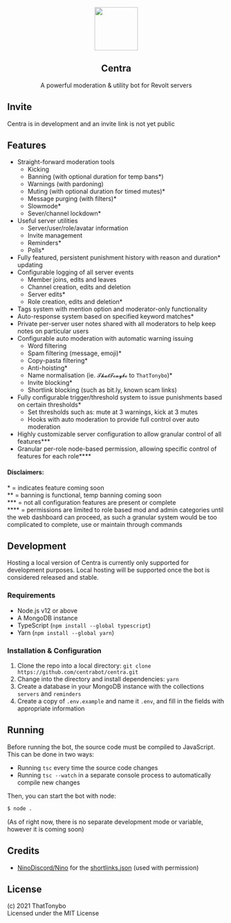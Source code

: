 <div align='center'>
    <img src='https://i.imgur.com/FJe0DmY.png' width='100'>
    <h2>Centra</h2>
    <p>A powerful moderation & utility bot for Revolt servers</p>
</div>

## Invite
Centra is in development and an invite link is not yet public

## Features
- Straight-forward moderation tools
    - Kicking
    - Banning (with optional duration for temp bans*)
    - Warnings (with pardoning)
    - Muting (with optional duration for timed mutes)*
    - Message purging (with filters)*
    - Slowmode*
    - Sever/channel lockdown*
- Useful server utilities
    - Server/user/role/avatar information
    - Invite management
    - Reminders*
    - Polls*
- Fully featured, persistent punishment history with reason and duration* updating
- Configurable logging of all server events
    - Member joins, edits and leaves
    - Channel creation, edits and deletion
    - Server edits*
    - Role creation, edits and deletion*
- Tags system with mention option and moderator-only functionality
- Auto-response system based on specified keyword matches*
- Private per-server user notes shared with all moderators to help keep notes on particular users
- Configurable auto moderation with automatic warning issuing
    - Word filtering
    - Spam filtering (message, emoji)*
    - Copy-pasta filtering*
    - Anti-hoisting*
    - Name normalisation (ie. `𝓣𝓱𝓪𝓽𝓣𝓸𝓷𝔂𝓫𝓸` to `ThatTonybo`)*
    - Invite blocking*
    - Shortlink blocking (such as bit.ly, known scam links)
- Fully configurable trigger/threshold system to issue punishments based on certain thresholds*
    - Set thresholds such as: mute at 3 warnings, kick at 3 mutes
    - Hooks with auto moderation to provide full control over auto moderation
- Highly customizable server configuration to allow granular control of all features***
- Granular per-role node-based permission, allowing specific control of features for each role****

#### Disclaimers:
\* = indicates feature coming soon  
\*\* = banning is functional, temp banning coming soon  
\*\*\* = not all configuration features are present or complete  
\*\*\*\* = permissions are limited to role based mod and admin categories until the web dashboard can proceed, as such a granular system would be too complicated to complete, use or maintain through commands

## Development
Hosting a local version of Centra is currently only supported for development purposes. Local hosting will be supported once the bot is considered released and stable.

### Requirements
- Node.js v12 or above
- A MongoDB instance
- TypeScript (`npm install --global typescript`)
- Yarn (`npm install --global yarn`)

### Installation & Configuration
1. Clone the repo into a local directory: `git clone https://github.com/centrabot/centra.git`
2. Change into the directory and install dependencies: `yarn`
3. Create a database in your MongoDB instance with the collections `servers` and `reminders`
4. Create a copy of `.env.example` and name it `.env`, and fill in the fields with appropriate information

## Running
Before running the bot, the source code must be compiled to JavaScript. This can be done in two ways:
- Running `tsc` every time the source code changes
- Running `tsc --watch` in a separate console process to automatically compile new changes

Then, you can start the bot with node:
```bash
$ node .
```

(As of right now, there is no separate development mode or variable, however it is coming soon)

## Credits
- [NinoDiscord/Nino](https://raw.githubusercontent.com/NinoDiscord/Nino) for the [shortlinks.json](https://github.com/NinoDiscord/Nino/blob/master/assets/shortlinks.json) (used with permission)

## License
(c) 2021 ThatTonybo  
Licensed under the MIT License